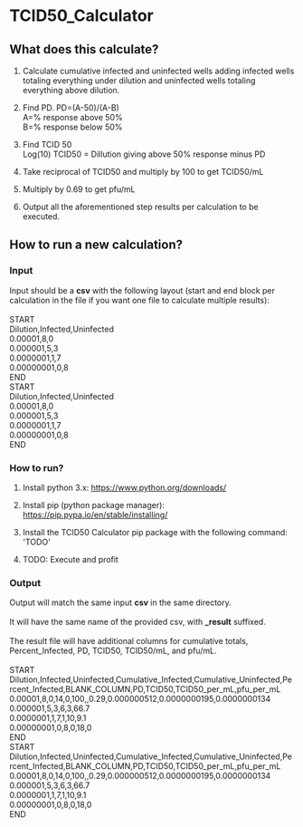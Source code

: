# TCID50_Calculator

## What does this calculate?

1. Calculate cumulative infected and uninfected wells adding infected wells totaling everything
under dilution and uninfected wells totaling everything above dilution.

2. Find PD. PD=(A-50)/(A-B)<br />
A=% response above 50%<br />
B=% response below 50%<br />

3. Find TCID 50<br />
Log(10) TCID50 = Dillution giving above 50% response minus PD

4. Take reciprocal of TCID50 and multiply by 100 to get TCID50/mL

5. Multiply by 0.69 to get pfu/mL

6. Output all the aforementioned step results per calculation to be executed.

## How to run a new calculation?

### Input

Input should be a **csv** with the following layout (start and end block per calculation in the file if you want one file to calculate multiple results):
<br /><br />
START<br />
Dilution,Infected,Uninfected<br />
0.00001,8,0<br />
0.000001,5,3<br />
0.0000001,1,7<br />
0.00000001,0,8<br />
END<br />
START<br />
Dilution,Infected,Uninfected<br />
0.00001,8,0<br />
0.000001,5,3<br />
0.0000001,1,7<br />
0.00000001,0,8<br />
END<br />

### How to run?

1. Install python 3.x: https://www.python.org/downloads/

2. Install pip (python package manager): https://pip.pypa.io/en/stable/installing/

3. Install the TCID50 Calculator pip package with the following command: 'TODO'

4. TODO: Execute and profit


### Output

Output will match the same input **csv** in the same directory.<br /><br />
It will have the same name of the provided csv, with **_result** suffixed.<br /><br />
The result file will have additional columns for cumulative totals, Percent_Infected, PD, TCID50, TCID50/mL, and pfu/mL.<br /><br />
START<br />
Dilution,Infected,Uninfected,Cumulative_Infected,Cumulative_Uninfected,Percent_Infected,BLANK_COLUMN,PD,TCID50,TCID50_per_mL,pfu_per_mL<br />
0.00001,8,0,14,0,100,,0.29,0.000000512,0.0000000195,0.0000000134<br />
0.000001,5,3,6,3,66.7<br />
0.0000001,1,7,1,10,9.1<br />
0.00000001,0,8,0,18,0<br />
END<br />
START<br />
Dilution,Infected,Uninfected,Cumulative_Infected,Cumulative_Uninfected,Percent_Infected,BLANK_COLUMN,PD,TCID50,TCID50_per_mL,pfu_per_mL<br />
0.00001,8,0,14,0,100,,0.29,0.000000512,0.0000000195,0.0000000134<br />
0.000001,5,3,6,3,66.7<br />
0.0000001,1,7,1,10,9.1<br />
0.00000001,0,8,0,18,0<br />
END<br />